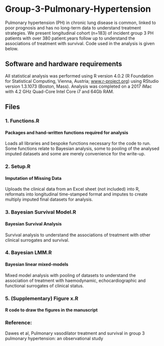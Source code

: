 # Group-3-Pulmonary-Hypertension
Pulmonary hypertension (PH) in chronic lung disease is common, linked to poor prognosis and has no long-term data to understand treatment strategies. We present longitudinal cohort (n=183) of incident group 3 PH patients with over 380 patient.years follow up to understand the associations of treatment with survival. Code used in the analysis is given below.

## Software and hardware requirements
All statistical analysis was performed using R version 4.0.2 (R Foundation for Statistical Computing, Vienna, Austria; www.r-project.org) using RStudio version 1.3.1073 (Boston, Mass). Analysis was completed on a 2017 iMac with 4.2 GHz Quad-Core Intel Core i7 and 64Gb RAM.

## Files
### 1. Functions.R
#### Packages and hand-written functions required for analysis
Loads all libraries and bespoke functions necessary for the code to run. Some functions relate to Bayesian analysis, some to pooling of the analysed imputed datasets and some are merely convenience for the write-up.

### 2. Setup.R
#### Imputation of Missing Data
Uploads the clinical data from an Excel sheet (not included) into R, reformats into longitudinal time-stamped format and imputes to create multiply imputed final datasets for analysis.

### 3. Bayesian Survival Model.R
#### Bayesian Survival Analysis
Survival analysis to understand the associations of treatment with other clinical surrogates and survival.

### 4. Bayesian LMM.R
#### Bayesian linear mixed-models
Mixed model analysis with pooling of datasets to understand the association of treatment with haemodynamic, echocardiographic and functional surrogates of clinical status.

### 5. (Supplementary) Figure x.R
#### R code to draw the figures in the manuscript

### Reference:
Dawes et al, Pulmonary vasodilator treatment and survival in group 3 pulmonary hypertension: an observational study



